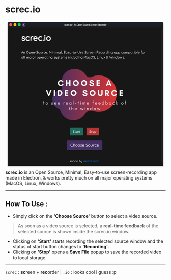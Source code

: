 # screc.io

![screc.io](screc.io.png)<br>
**screc.io** is an Open Source, Minimal, Easy-to-use screen-recording app made in Electron, &amp; works pretty much on all major operating systems (MacOS, Linux, Windows).<br>

---

## How To Use : <br>
- Simply click on the <strong>'Choose Source'</strong> button to select a video source. <br>
> As soon as a video source is selected, a **real-time feedback** of the selected source is shown inside the screc.io window. <br>

- Clicking on <strong>'Start'</strong> starts recording the selected source window and the status of start button changes to <strong>'Recording'</strong>. <br>
- Clicking on <strong>'Stop'</strong> opens a <strong>Save File</strong> popup to save the recorded video to local storage.

---

`screc` : **sc**reen + **rec**order | `.io`   : looks cool i guess :p
